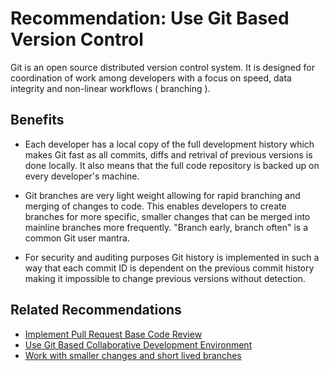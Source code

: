# Recommendation: Use Git Based Version Control

Git is an open source distributed version control system. It is designed for coordination of work among developers with a focus on speed, data integrity and non-linear workflows ( branching ).

## Benefits

* Each developer has a local copy of the full development history which makes Git fast as all commits, diffs and retrival of previous versions is done locally.  It also means that the full code repository is backed up on every developer's machine.

* Git branches are very light weight allowing for rapid branching and merging of changes to code. This enables developers to create branches for more specific, smaller changes that can be merged into mainline branches more frequently. "Branch early, branch often" is a common Git user mantra.

* For security and auditing purposes Git history is implemented in such a way that each commit ID is dependent on the previous commit history making it impossible to change previous versions without detection.


## Related Recommendations

* [Implement Pull Request Base Code Review](#)
* [Use Git Based Collaborative Development Environment](#)
* [Work with smaller changes and short lived branches](#)
